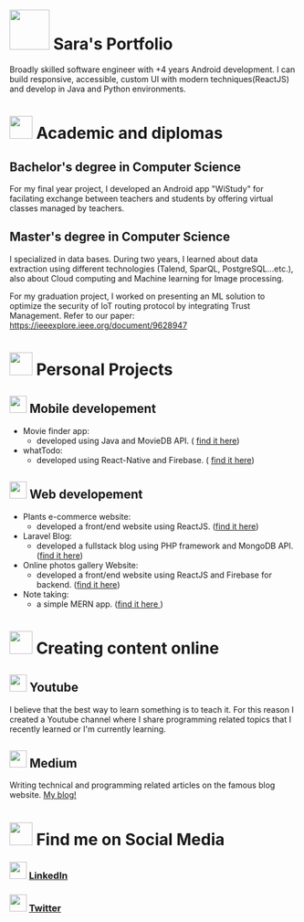 

# <img src="https://cdn.pixabay.com/photo/2018/08/10/11/08/blog-3596548_960_720.png" width="70" /> Sara's Portfolio
Broadly skilled software engineer with +4 years Android development. I can build responsive, accessible, custom UI with modern techniques(ReactJS) and develop in Java and Python environments.  




# <img src="https://cdn3.iconfinder.com/data/icons/education-209/64/graduation-square-academic-cap-school-512.png" width="40" /> Academic and diplomas

## Bachelor's degree in Computer Science
For my final year project, I developed an Android app "WiStudy" for facilating exchange between teachers and students by offering virtual classes managed by teachers. 


## Master's degree in Computer Science
I specialized in data bases. During two years, I learned about data extraction using different technologies (Talend, SparQL, PostgreSQL...etc.), also about Cloud computing and Machine learning for Image processing.

For my graduation project, I worked on presenting an ML solution to optimize the security of IoT routing protocol by integrating Trust Management.
Refer to our paper: https://ieeexplore.ieee.org/document/9628947




# <img src="https://cdn3.iconfinder.com/data/icons/luchesa-vol-9/128/Html-512.png" width="40" /> Personal Projects

## <img src="https://cdn0.iconfinder.com/data/icons/designer-skills/128/android-2-512.png" width="30" /> Mobile developement
 - Movie finder app:  
   -  developed using Java and MovieDB API. ( [find it here](https://github.com/deGhost/MoviesApp))
-   whatTodo: 
	 - developed using React-Native and Firebase. ( [find it here](https://github.com/deGhost/ToDo-AndroidApp-React-Native))


## <img src="https://cdn0.iconfinder.com/data/icons/simpline-mix/64/simpline_47-512.png" width="30" /> Web developement

 - Plants e-commerce website:  
   -  developed a front/end website using ReactJS. ([find it here](https://github.com/deGhost/la-maison-jungle))
 - Laravel Blog:  
   -  developed a fullstack blog using PHP framework and MongoDB API. ([find it here](https://github.com/deGhost/Laravel-Blog))
 - Online photos gallery Website:  
   -  developed a front/end website using ReactJS and Firebase for backend. ([find it here](https://github.com/deGhost/OurPhotos))
- Note taking: 
	- a simple MERN app. ([find it here ](https://github.com/deGhost/Note_Taking_Mern)) 





# <img src="https://cdn.pixabay.com/photo/2016/10/10/01/49/leave-1727488_960_720.png" width="40" /> Creating content online
## <img src="https://cdn3.iconfinder.com/data/icons/2018-social-media-logotypes/1000/2018_social_media_popular_app_logo_youtube-512.png" width="30" /> Youtube
I believe that the best way to learn something is to teach it. For this reason I created a Youtube channel where I share programming related topics that I recently learned or I'm currently learning.  


## <img src="https://cdn1.iconfinder.com/data/icons/social-media-circle-7/512/Circled_Medium_svg5-512.png" width="30" /> Medium
Writing technical and programming related articles on the famous blog website. [My blog!](https://medium.com/@codewithlek)

# <img src="https://cdn4.iconfinder.com/data/icons/internet-security-flat-2/32/Internet_Security_hyper_link_web_chain_connect-512.png" width="40" /> Find me on Social Media
### <img src="https://cdn3.iconfinder.com/data/icons/free-social-icons/67/linkedin_circle_color-512.png" width="30" /> [LinkedIn](https://www.linkedin.com/in/sara-hamlili/)
### <img src="https://cdn2.iconfinder.com/data/icons/social-media-2285/512/1_Twitter2_colored_svg-512.png" width="30" /> [Twitter](https://www.twitter.com/SaraliDev/)



